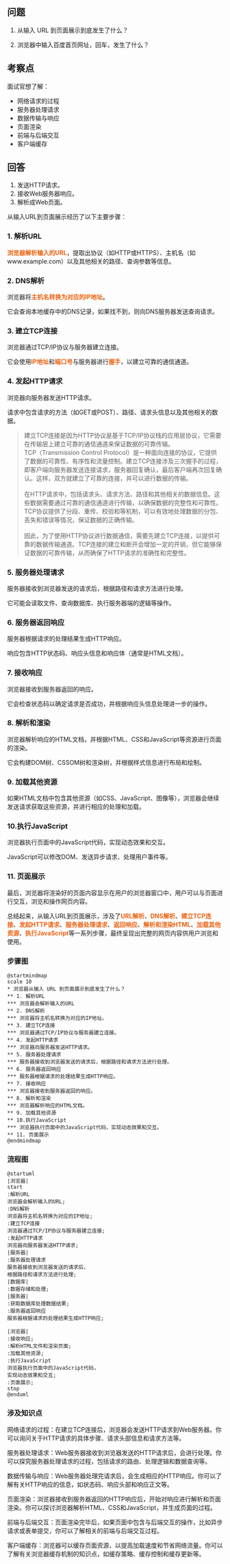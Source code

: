 ## 问题

1. 从输入 URL 到页面展示到底发生了什么？

1. 浏览器中输入百度首页网址，回车，发生了什么？

## 考察点

面试官想了解：

- 网络请求的过程
- 服务器处理请求
- 数据传输与响应
- 页面渲染
- 前端与后端交互
- 客户端缓存





## 回答

1. 发送HTTP请求。
1. 接收Web服务器响应。
1. 解析成Web页面。


从输入URL到页面展示经历了以下主要步骤：



### 1. 解析URL

**浏览器解析输入的URL**，提取出协议（如HTTP或HTTPS）、主机名（如www.example.com）以及其他相关的路径、查询参数等信息。

### 2. DNS解析

浏览器将**主机名转换为对应的IP地址**。

它会查询本地缓存中的DNS记录，如果找不到，则向DNS服务器发送查询请求。

### 3. 建立TCP连接


浏览器通过TCP/IP协议与服务器建立连接。

它会使用**IP地址**和**端口号**与服务器进行**握手**，以建立可靠的通信通道。

### 4. 发起HTTP请求

浏览器向服务器发送HTTP请求。

请求中包含请求的方法（如GET或POST）、路径、请求头信息以及其他相关的数据。


>建立TCP连接是因为HTTP协议是基于TCP/IP协议栈的应用层协议，它需要在传输层上建立可靠的通信通道来保证数据的可靠传输。<br>TCP（Transmission Control Protocol）是一种面向连接的协议，它提供了数据的可靠性、有序性和流量控制。建立TCP连接涉及三次握手的过程，即客户端向服务器发送连接请求，服务器回复确认，最后客户端再次回复确认。这样，双方就建立了可靠的连接，并可以进行数据的传输。<br><br>在HTTP请求中，包括请求头、请求方法、路径和其他相关的数据信息。这些数据需要通过可靠的通信通道进行传输，以确保数据的完整性和可靠性。TCP协议提供了分段、重传、校验和等机制，可以有效地处理数据的分包、丢失和错误等情况，保证数据的正确传输。<br><br>因此，为了使用HTTP协议进行数据通信，需要先建立TCP连接，以提供可靠的数据传输通道。TCP连接的建立和断开会增加一定的开销，但它能够保证数据的可靠传输，从而确保了HTTP请求的准确性和完整性。

### 5. 服务器处理请求

服务器接收到浏览器发送的请求后，根据路径和请求方法进行处理。

它可能会读取文件、查询数据库、执行服务器端的逻辑等操作。

### 6. 服务器返回响应

服务器根据请求的处理结果生成HTTP响应。

响应包含HTTP状态码、响应头信息和响应体（通常是HTML文档）。

### 7. 接收响应

浏览器接收到服务器返回的响应。

它会检查状态码以确定请求是否成功，并根据响应头信息处理进一步的操作。

### 8. 解析和渲染

浏览器解析响应的HTML文档，并根据HTML、CSS和JavaScript等资源进行页面的渲染。

它会构建DOM树、CSSOM树和渲染树，并根据样式信息进行布局和绘制。

### 9. 加载其他资源

如果HTML文档中包含其他资源（如CSS、JavaScript、图像等），浏览器会继续发送请求获取这些资源，并进行相应的处理和加载。

### 10.执行JavaScript

浏览器执行页面中的JavaScript代码，实现动态效果和交互。

JavaScript可以修改DOM、发送异步请求、处理用户事件等。

### 11. 页面展示

最后，浏览器将渲染好的页面内容显示在用户的浏览器窗口中，用户可以与页面进行交互，浏览和操作网页内容。

总结起来，从输入URL到页面展示，涉及了**URL解析**、**DNS解析**、**建立TCP连接**、**发起HTTP请求**、**服务器处理请求**、**返回响应**、**解析和渲染HTML**、**加载其他资源**、**执行JavaScript**等一系列步骤，最终呈现出完整的网页内容供用户浏览和使用。


### 步骤图

```plantuml
@startmindmap
scale 10
* 浏览器从输入 URL 到页面展示到底发生了什么？
** 1. 解析URL
*** 浏览器会解析输入的URL
** 2. DNS解析
*** 浏览器将主机名转换为对应的IP地址。
** 3. 建立TCP连接
*** 浏览器通过TCP/IP协议与服务器建立连接。
** 4. 发起HTTP请求
*** 浏览器向服务器发送HTTP请求。
** 5. 服务器处理请求
*** 服务器接收到浏览器发送的请求后，根据路径和请求方法进行处理。
** 6. 服务器返回响应
*** 服务器根据请求的处理结果生成HTTP响应。
** 7. 接收响应
*** 浏览器接收到服务器返回的响应。
** 8. 解析和渲染
*** 浏览器解析响应的HTML文档。
** 9. 加载其他资源
** 10.执行JavaScript
*** 浏览器执行页面中的JavaScript代码，实现动态效果和交互。
** 11. 页面展示
@endmindmap
```
### 流程图

```plantuml
@startuml
|浏览器|
start
:解析URL
浏览器会解析输入的URL;
:DNS解析
浏览器将主机名转换为对应的IP地址;
:建立TCP连接
浏览器通过TCP/IP协议与服务器建立连接;
:发起HTTP请求
浏览器向服务器发送HTTP请求;
|服务器|
:服务器处理请求
服务器接收到浏览器发送的请求后，
根据路径和请求方法进行处理;
|数据库|
:数据存储和处理;
|服务器|
:获取数据库处理数据结果;
:服务器返回响应
服务器根据请求的处理结果生成HTTP响应;

|浏览器|
:接收响应;
:解析HTML文件和渲染页面;
:加载其他资源;
:执行JavaScript
浏览器执行页面中的JavaScript代码，
实现动态效果和交互;
:页面展示;
stop
@enduml
```



### 涉及知识点

网络请求的过程：在建立TCP连接后，浏览器会发送HTTP请求到Web服务器。你可以询问关于HTTP请求的具体步骤、请求头部信息和请求方法等。

服务器处理请求：Web服务器接收到浏览器发送的HTTP请求后，会进行处理。你可以探究服务器处理请求的过程，包括请求的路由、处理逻辑和数据查询等。

数据传输与响应：Web服务器处理完请求后，会生成相应的HTTP响应。你可以了解有关HTTP响应的信息，如状态码、响应头部和响应正文等。

页面渲染：浏览器接收到服务器返回的HTTP响应后，开始对响应进行解析和页面渲染。你可以探讨浏览器解析HTML、CSS和JavaScript，并生成页面的过程。

前端与后端交互：页面渲染完毕后，如果页面中包含与后端交互的操作，比如异步请求或表单提交，你可以了解相关的前端与后端交互过程。

客户端缓存：浏览器可以缓存页面资源，以提高加载速度和节省网络流量。你可以了解有关浏览器缓存机制的知识点，如缓存策略、缓存控制和缓存更新等。




## 
<style>
strong {
    color: #ea6010;
    font-weight: bolder;
  }
  .reveal blockquote {
    font-style: unset;
  }
</style>